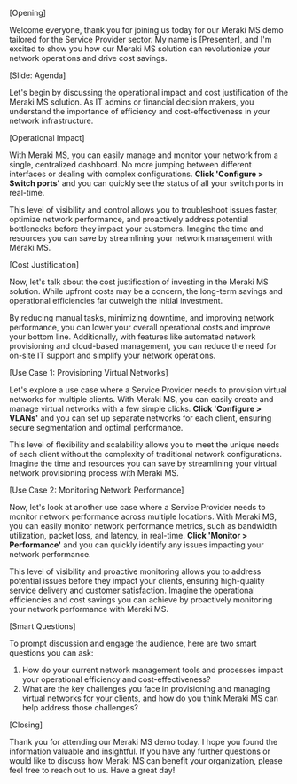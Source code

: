 [Opening]

Welcome everyone, thank you for joining us today for our Meraki MS demo tailored for the Service Provider sector. My name is [Presenter], and I'm excited to show you how our Meraki MS solution can revolutionize your network operations and drive cost savings.

[Slide: Agenda]

Let's begin by discussing the operational impact and cost justification of the Meraki MS solution. As IT admins or financial decision makers, you understand the importance of efficiency and cost-effectiveness in your network infrastructure.

[Operational Impact]

With Meraki MS, you can easily manage and monitor your network from a single, centralized dashboard. No more jumping between different interfaces or dealing with complex configurations. **Click 'Configure > Switch ports'** and you can quickly see the status of all your switch ports in real-time.

This level of visibility and control allows you to troubleshoot issues faster, optimize network performance, and proactively address potential bottlenecks before they impact your customers. Imagine the time and resources you can save by streamlining your network management with Meraki MS.

[Cost Justification]

Now, let's talk about the cost justification of investing in the Meraki MS solution. While upfront costs may be a concern, the long-term savings and operational efficiencies far outweigh the initial investment.

By reducing manual tasks, minimizing downtime, and improving network performance, you can lower your overall operational costs and improve your bottom line. Additionally, with features like automated network provisioning and cloud-based management, you can reduce the need for on-site IT support and simplify your network operations.

[Use Case 1: Provisioning Virtual Networks]

Let's explore a use case where a Service Provider needs to provision virtual networks for multiple clients. With Meraki MS, you can easily create and manage virtual networks with a few simple clicks. **Click 'Configure > VLANs'** and you can set up separate networks for each client, ensuring secure segmentation and optimal performance.

This level of flexibility and scalability allows you to meet the unique needs of each client without the complexity of traditional network configurations. Imagine the time and resources you can save by streamlining your virtual network provisioning process with Meraki MS.

[Use Case 2: Monitoring Network Performance]

Now, let's look at another use case where a Service Provider needs to monitor network performance across multiple locations. With Meraki MS, you can easily monitor network performance metrics, such as bandwidth utilization, packet loss, and latency, in real-time. **Click 'Monitor > Performance'** and you can quickly identify any issues impacting your network performance.

This level of visibility and proactive monitoring allows you to address potential issues before they impact your clients, ensuring high-quality service delivery and customer satisfaction. Imagine the operational efficiencies and cost savings you can achieve by proactively monitoring your network performance with Meraki MS.

[Smart Questions]

To prompt discussion and engage the audience, here are two smart questions you can ask:

1. How do your current network management tools and processes impact your operational efficiency and cost-effectiveness?
2. What are the key challenges you face in provisioning and managing virtual networks for your clients, and how do you think Meraki MS can help address those challenges?

[Closing]

Thank you for attending our Meraki MS demo today. I hope you found the information valuable and insightful. If you have any further questions or would like to discuss how Meraki MS can benefit your organization, please feel free to reach out to us. Have a great day!